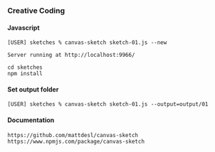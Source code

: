 ### Creative Coding

#### Javascript

```
[USER] sketches % canvas-sketch sketch-01.js --new
```

```
Server running at http://localhost:9966/
```

```
cd sketches
npm install
```

#### Set output folder

```
[USER] sketches % canvas-sketch sketch-01.js --output=output/01
```

#### Documentation

```
https://github.com/mattdesl/canvas-sketch
https://www.npmjs.com/package/canvas-sketch
```
